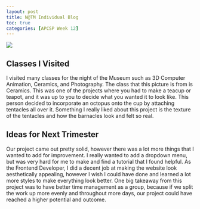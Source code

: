 ```yaml
---
layout: post
title: N@TM Individual Blog 
toc: true
categories: [APCSP Week 12]
---
```


![]({{site.baseurl}}/images/ceramics.jpeg)
## Classes I Visited
I visited many classes for the night of the Museum such as 3D Computer Animation, Ceramics, and Photography. The class that this picture is from is Ceramics. This was one of the projects where you had to make a teacup or teapot, and it was up to you to decide what you wanted it to look like. This person decided to incorporate an octopus onto the cup by attaching tentacles all over it. Something I really liked about this project is the texture of the tentacles and how the barnacles look and felt so real.

## Ideas for Next Trimester
Our project came out pretty solid, however there was a lot more things that I wanted to add for improvement. I really wanted to add a dropdown menu, but was very hard for me to make and find a tutorial that I found helpful. As the Frontend Developer, I did a decent job at making the website look aesthetically appealing, however I wish I could have done and learned a lot more styles to make everything look better. One big takeaway from this project was to have better time management as a group, because if we split the work up more evenly and throughout more days, our project could have reached a higher potential and outcome.

